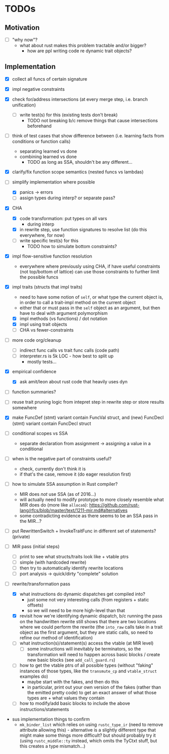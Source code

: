 # TODOs

## Motivation

- [ ] "why now"?
    - what about rust makes this problem tractable and/or bigger?
        - how are ppl writing code re dynamic trait objects?

## Implementation

- [x] collect all funcs of certain signature

- [x] impl negative constraints

- [x] check for/address intersections (at every merge step, i.e. branch unification)
    - [ ] write test(s) for this (existing tests don't break)
        - TODO not breaking b/c remove things that cause intersections beforehand

- [ ] think of test cases that show difference between (i.e. learning facts from
  conditions or function calls)
    - separating learned vs done
    - combining learned vs done
        - TODO as long as SSA, shouldn't be any different...

- [x] clarify/fix function scope semantics (nested funcs vs lambdas)

- [ ] simplify implementation where possible
    - [x] panics -> errors
    - [ ] assign types during interp? or separate pass?

- [x] CHA
    - [x] code transformation: put types on all vars
        - during interp
    - [x] in rewrite step, use function signatures to resolve list (do this
      everywhere, for now)
    - [ ] write specific test(s) for this
        - TODO how to simulate bottom constraints?

- [x] impl flow-sensitive function resolution
    - everywhere where previously using CHA, if have useful constraints (not
      top/bottom of lattice) can use those constraints to further limit the
      possible funcs

- [x] impl traits (structs that impl traits)
    - need to have some notion of `self`, or what type the current object is, in
      order to call a trait-impl method on the current object
    - either that or must pass in the `self` object as an argument, but then
      have to deal with argument polymorphism
    - [x] impl methods (vs functions) / dot notation
    - [x] impl using trait objects
    - [ ] CHA vs fewer-constraints

- [ ] more code org/cleanup
    - [ ] indirect func calls vs trait func calls (code path)
    - [ ] interpreter.rs is 5k LOC - how best to split up
        - mostly tests...

- [x] empirical confidence
    - [x] ask amit/leon about rust code that heavily uses dyn

- [ ] function summaries?

- [ ] reuse trait pruning logic from intepret step in rewrite step or store
  results somewhere

- [x] make FuncDef (stmt) variant contain FuncVal struct, and (new) FuncDecl (stmt) variant contain FuncDecl
  struct

- [ ] conditional scopes vs SSA
    - separate declaration from assignment -> assigning a value in a conditional 

- [ ] when is the negative part of constraints useful?
    - check, currently don't think it is
    - if that's the case, remove it (do eager resolution first)

- [ ] how to simulate SSA assumption in Rust compiler?
    - MIR does _not_ use SSA (as of 2016...)
    - will actually need to modify prototype to more closely resemble what MIR
      does do (more like `alloca`s): https://github.com/rust-lang/rfcs/blob/master/text/1211-mir.md#alternatives
    - some contradicting evidence as there seems to be an SSA pass in the
      MIR...?

- [ ] put RewrittenSwitch + InvokeTraitFunc in different set of statements?
  (private)

- [ ] MIR pass (initial steps)
    - [ ] print to see what structs/traits look like + vtable ptrs
    - [ ] simple (with hardcoded rewrite)
    - [ ] then try to automatically identify rewrite locations
    - [ ] port analysis -> quick/dirty "complete" solution

- [ ] rewrite/transformation pass
    - [x] what instructions do dynamic dispatches get compiled into?
        - just some not very interesting calls (from registers + static 
        offsets)
        - so we will need to be more high-level than that
    - [x] revisit how we're identifying dynamic dispatch, b/c running the pass
      on the handwritten rewrite still shows that there are two locations where
      we could perform the rewrite (the `into_raw` calls take in a trait object 
      as the first argument, but they are static calls, so need to refine our 
      method of identification)
    - [ ] what instruction(s)/statement(s) access the vtable (at MIR level)
        - [ ] some instructions will inevitably be terminators, so the
          transformation will need to happen across basic blocks / create new
          basic blocks (see `add_call_guard.rs`)
    - [ ] how to get the vtable ptrs of all possible types (without "faking"
      instances of those types, like the `transmute_cp` and `vtable_struct`
      examples do)
        - maybe start with the fakes, and then do this
        - in particular, print out your own version of the fakes (rather than
          the emitted pretty code) to get an exact answer of what those types
          are + what values they contain
    - [ ] how to modify/add basic blocks to include the above
      instructions/statements

- sus implementation things to confirm
    - `mk_binder_list` which relies on using `rustc_type_ir` (need to remove
      attribute allowing this) - alternative is a slightly different type that
      might make some things more difficult? but should probably try it (using
      `rustc_middle::ty` instead, which omits the TyCtxt stuff, but this creates
      a type mismatch...)





